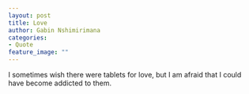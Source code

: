 ```yaml
---
layout: post
title: Love
author: Gabin Nshimirimana
categories:
- Quote
feature_image: ""
---
```

I sometimes wish there were tablets for love, but I am afraid that I could have become addicted to them.
